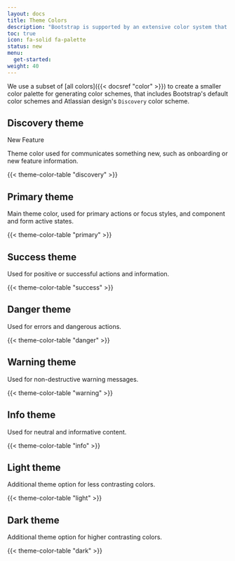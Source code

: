 ```yaml
---
layout: docs
title: Theme Colors
description: "Bootstrap is supported by an extensive color system that themes our styles and components. "
toc: true
icon: fa-solid fa-palette
status: new
menu:
  get-started:
weight: 40
---
```


We use a subset of [all colors]({{< docsref "color" >}}) to create a smaller color palette for generating color schemes, that includes Bootstrap's default color schemes and Atlassian design's `Discovery` color scheme. 

## Discovery theme

<span class="lozenge new fs-sm">New Feature</span>

Theme color used for communicates something new, such as onboarding or new feature information.

{{< theme-color-table "discovery" >}}

## Primary theme

Main theme color, used for primary actions or focus styles, and component and form active states.

{{< theme-color-table "primary" >}}

## Success theme

Used for positive or successful actions and information.

{{< theme-color-table "success" >}}

## Danger theme

Used for errors and dangerous actions.

{{< theme-color-table "danger" >}}

## Warning theme

Used for non-destructive warning messages.

{{< theme-color-table "warning" >}}

## Info theme

Used for neutral and informative content.

{{< theme-color-table "info" >}}

## Light theme

Additional theme option for less contrasting colors.

{{< theme-color-table "light" >}}

## Dark theme

Additional theme option for higher contrasting colors.

{{< theme-color-table "dark" >}}